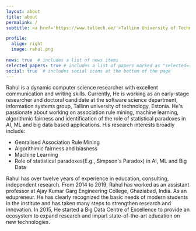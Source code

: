 ```yaml
---
layout: about
title: about
permalink: /
subtitle: <a href='https://www.taltech.ee/'>Tallinn University of Technology</a>.

profile:
  align: right
  image: rahul.png
  
news: true  # includes a list of news items
selected_papers: true # includes a list of papers marked as "selected={true}"
social: true  # includes social icons at the bottom of the page
---
```


Rahul is a dynamic computer science researcher with excellent communication and writing skills. Currently, He is working as an early-stage researcher and doctoral candidate at the software science department, information systems group, Tallinn university of technology, Estonia. He's passionate about working on association rule mining, machine learning, algorithmic fairness and identification of the role of statistical paradoxes in AI, ML and big data based applications. His research interests broadly include:

<ul>
  <li>Genralised Association Rule Mining</li>
  <li>Algorithimic fairness and biasness</li>
  <li>Machine Learning</li>
  <li>Role of statistical paradoxes(E.g., Simpson's Paradox) in AI, ML and Big Data</li>
</ul>

Rahul has over twelve years of experience in education, consulting, independent research. From 2014 to 2019, Rahul has worked as an assistant professor at Ajay Kumar Garg Engineering College, Ghaziabad, India. As an edupreneur. He has clearly recognized the basic needs of modern students in the institute and has taken many steps to strengthen research and innovation. In 2015, He started a Big Data Centre of Excellence to provide an ecosystem to expand research and impart state-of-the-art education on new technologies.
